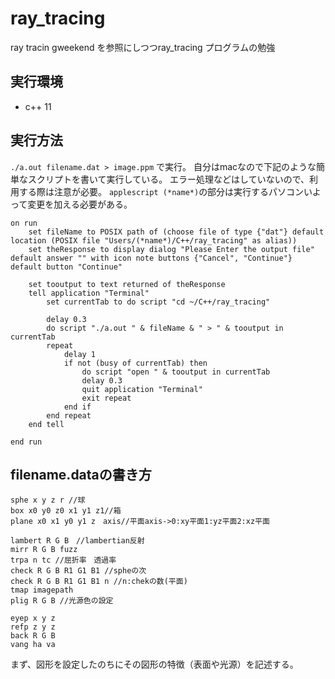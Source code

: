 # ray_tracing
ray tracin gweekend を参照にしつつray_tracing プログラムの勉強

## 実行環境
- c++ 11

## 実行方法
``./a.out filename.dat > image.ppm``
で実行。
自分はmacなので下記のような簡単なスクリプトを書いて実行している。
エラー処理などはしていないので、利用する際は注意が必要。
`applescript
(*name*)`の部分は実行するパソコンいよって変更を加える必要がある。

```applescript
on run
	set fileName to POSIX path of (choose file of type {"dat"} default location (POSIX file "Users/(*name*)/C++/ray_tracing" as alias))
	set theResponse to display dialog "Please Enter the output file" default answer "" with icon note buttons {"Cancel", "Continue"} default button "Continue"
	
	set tooutput to text returned of theResponse
	tell application "Terminal"
		set currentTab to do script "cd ~/C++/ray_tracing"
		
		delay 0.3
		do script "./a.out " & fileName & " > " & tooutput in currentTab
		repeat
			delay 1
			if not (busy of currentTab) then
				do script "open " & tooutput in currentTab
				delay 0.3
				quit application "Terminal"
				exit repeat
			end if
		end repeat
	end tell
	
end run
```

## filename.dataの書き方
```
sphe x y z r //球
box x0 y0 z0 x1 y1 z1//箱
plane x0 x1 y0 y1 z　axis//平面axis->0:xy平面1:yz平面2:xz平面

lambert R G B　//lambertian反射
mirr R G B fuzz
trpa n tc //屈折率　透過率
check R G B R1 G1 B1 //spheの次
check R G B R1 G1 B1 n //n:chekの数(平面)
tmap imagepath
plig R G B //光源色の設定

eyep x y z
refp z y z
back R G B
vang ha va
```
まず、図形を設定したのちにその図形の特徴（表面や光源）を記述する。
